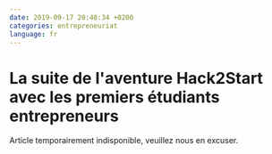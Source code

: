 ```yaml
---
date: 2019-09-17 20:48:34 +0200
categories: entrepreneuriat
language: fr
---
```


# La suite de l'aventure Hack2Start avec les premiers étudiants entrepreneurs

Article temporairement indisponible, veuillez nous en excuser.
